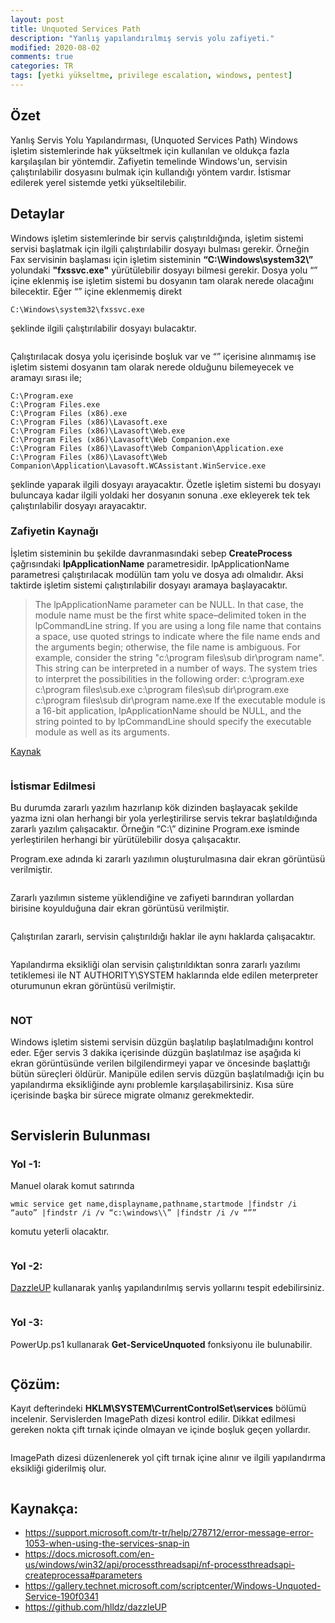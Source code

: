 ```yaml
---
layout: post
title: Unquoted Services Path
description: "Yanlış yapılandırılmış servis yolu zafiyeti."
modified: 2020-08-02
comments: true
categories: TR
tags: [yetki yükseltme, privilege escalation, windows, pentest]
---
```


## Özet

Yanlış Servis Yolu Yapılandırması, (Unquoted Services Path) Windows işletim sistemlerinde hak yükseltmek için kullanılan ve oldukça fazla karşılaşılan bir yöntemdir. Zafiyetin temelinde Windows'un, servisin çalıştırılabilir dosyasını bulmak için kullandığı yöntem vardır. İstismar edilerek yerel sistemde yetki yükseltilebilir.

## Detaylar

Windows işletim sistemlerinde bir servis çalıştırıldığında, işletim sistemi servisi başlatmak için ilgili çalıştırılabilir dosyayı bulması gerekir. Örneğin Fax servisinin başlaması için işletim sisteminin **“C:\Windows\system32\”** yolundaki **"fxssvc.exe"** yürütülebilir dosyayı bilmesi gerekir. Dosya yolu “” içine eklenmiş ise işletim sistemi bu dosyanın tam olarak nerede olacağını bilecektir. Eğer “” içine eklenmemiş direkt

```
C:\Windows\system32\fxssvc.exe
```
şeklinde ilgili çalıştırılabilir dosyayı bulacaktır. 

<p align="center">
	<img src="/images/unquoted_ss/1.png" alt="">
</p>

Çalıştırılacak dosya yolu içerisinde boşluk var ve “” içerisine alınmamış ise işletim sistemi dosyanın tam olarak nerede olduğunu bilemeyecek ve aramayı sırası ile;

```
C:\Program.exe
C:\Program Files.exe
C:\Program Files (x86).exe
C:\Program Files (x86)\Lavasoft.exe
C:\Program Files (x86)\Lavasoft\Web.exe
C:\Program Files (x86)\Lavasoft\Web Companion.exe
C:\Program Files (x86)\Lavasoft\Web Companion\Application.exe
C:\Program Files (x86)\Lavasoft\Web Companion\Application\Lavasoft.WCAssistant.WinService.exe
```

şeklinde yaparak ilgili dosyayı arayacaktır. Özetle işletim sistemi bu dosyayı buluncaya kadar ilgili yoldaki her dosyanın sonuna .exe ekleyerek tek tek çalıştırılabilir dosyayı arayacaktır. 

### Zafiyetin Kaynağı

İşletim sisteminin bu şekilde davranmasındaki sebep **CreateProcess** çağrısındaki **lpApplicationName** parametresidir. lpApplicationName parametresi çalıştırılacak modülün tam yolu ve dosya adı olmalıdır. Aksi taktirde işletim sistemi çalıştırılabilir dosyayı aramaya başlayacaktır.

> The lpApplicationName parameter can be NULL. In that case, the module name must be the first white space–delimited token in the lpCommandLine string. If you are using a long file name that contains a space, use quoted strings to indicate where the file name ends and the arguments begin; otherwise, the file name is ambiguous. For example, consider the string "c:\program files\sub dir\program name". This string can be interpreted in a number of ways. The system tries to interpret the possibilities in the following order:
c:\program.exe c:\program files\sub.exe c:\program files\sub dir\program.exe c:\program files\sub dir\program name.exe If the executable module is a 16-bit application, lpApplicationName should be NULL, and the string pointed to by lpCommandLine should specify the executable module as well as its arguments.

<a href="https://docs.microsoft.com/en-us/windows/win32/api/processthreadsapi/nf-processthreadsapi-createprocessa#parameters">Kaynak</a>


<p align="center">
	<img src="/images/unquoted_ss/2.png" alt="">
</p>

### İstismar Edilmesi

Bu durumda zararlı yazılım hazırlanıp kök dizinden başlayacak şekilde yazma izni olan herhangi bir yola yerleştirilirse servis tekrar başlatıldığında zararlı yazılım çalışacaktır. Örneğin “C:\” dizinine Program.exe isminde yerleştirilen herhangi bir yürütülebilir dosya çalışacaktır. 

Program.exe adında ki zararlı yazılımın oluşturulmasına dair ekran görüntüsü verilmiştir.

<p align="center">
	<img src="/images/unquoted_ss/3.png" alt="">
</p>

Zararlı yazılımın sisteme yüklendiğine ve zafiyeti barındıran yollardan birisine koyulduğuna dair ekran görüntüsü verilmiştir.

<p align="center">
	<img src="/images/unquoted_ss/4.png" alt="">
</p>

Çalıştırılan zararlı, servisin çalıştırıldığı haklar ile aynı haklarda çalışacaktır.

<p align="center">
	<img src="/images/unquoted_ss/5.png" alt="" >
</p>

Yapılandırma eksikliği olan servisin çalıştırıldıktan sonra zararlı yazılımı tetiklemesi ile NT AUTHORITY\SYSTEM haklarında elde edilen meterpreter oturumunun ekran görüntüsü verilmiştir.

<p align="center">
	<img src="/images/unquoted_ss/6.png" alt="" >
</p>

### NOT

Windows işletim sistemi servisin düzgün başlatılıp başlatılmadığını kontrol eder. Eğer servis 3 dakika içerisinde düzgün başlatılmaz ise aşağıda ki ekran görüntüsünde verilen bilgilendirmeyi yapar ve öncesinde başlattığı bütün süreçleri öldürür. Manipüle edilen servis düzgün başlatılmadığı için bu yapılandırma eksikliğinde aynı problemle karşılaşabilirsiniz. Kısa süre içerisinde başka bir sürece migrate olmanız gerekmektedir.

<p align="center">
	<img src="/images/unquoted_ss/7.png" alt="" >
</p>

## Servislerin Bulunması

### Yol -1:

Manuel olarak komut satırında 

```
wmic service get name,displayname,pathname,startmode |findstr /i “auto” |findstr /i /v “c:\windows\\” |findstr /i /v “””
```

komutu yeterli olacaktır.

<p align="center">
	<img src="/images/unquoted_ss/8.png" alt="" >
</p>


### Yol -2:

<a href="https://github.com/hlldz/dazzleUP">DazzleUP</a> kullanarak yanlış yapılandırılmış servis yollarını tespit edebilirsiniz.

<p align="center">
	<img src="/images/unquoted_ss/9.png" alt="">
</p>


### Yol -3:

PowerUp.ps1 kullanarak **Get-ServiceUnquoted** fonksiyonu ile bulunabilir.

<p align="center">
	<img src="/images/unquoted_ss/10.png" alt="">
</p>


## Çözüm:

Kayıt defterindeki **HKLM\SYSTEM\CurrentControlSet\services** bölümü incelenir. Servislerden ImagePath dizesi kontrol edilir. Dikkat edilmesi gereken nokta çift tırnak içinde olmayan ve içinde boşluk geçen yollardır.

<p align="center">
	<img src="/images/unquoted_ss/11.png" alt="">
</p>

ImagePath dizesi düzenlenerek yol çift tırnak içine alınır ve ilgili yapılandırma eksikliği giderilmiş olur.

<p align="center">
	<img src="/images/unquoted_ss/12.png" alt="">
</p>


## Kaynakça:

* https://support.microsoft.com/tr-tr/help/278712/error-message-error-1053-when-using-the-services-snap-in
* https://docs.microsoft.com/en-us/windows/win32/api/processthreadsapi/nf-processthreadsapi-createprocessa#parameters
* https://gallery.technet.microsoft.com/scriptcenter/Windows-Unquoted-Service-190f0341
* https://github.com/hlldz/dazzleUP
